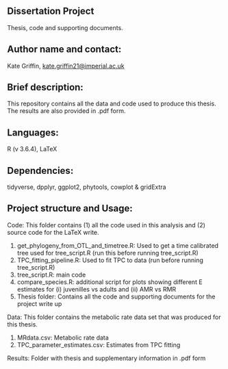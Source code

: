 Dissertation Project
   ---------------------
   Thesis, code and supporting documents.
   
   Author name and contact: 
   -----------------------
   Kate Griffin, kate.griffin21@imperial.ac.uk

   Brief description:
   ------------------
   This repository contains all the data and code used to produce this thesis. The results are also provided in .pdf form.

   Languages: 
   ---------
   R (v 3.6.4), LaTeX
   
   Dependencies:
   -------------
   tidyverse, dpplyr, ggplot2, phytools, cowplot & gridExtra


   Project structure and Usage: 
   ---------------------------
   Code: This folder contains (1) all the code used in this analysis and (2) source code for the LaTeX write.
   
   1. get_phylogeny_from_OTL_and_timetree.R: Used to get a time calibrated tree used for tree_script.R (run this before running tree_script.R)
   2. TPC_fitting_pipeline.R: Used to fit TPC to data (run before running tree_script.R)
   3. tree_script.R: main code
   4. compare_species.R: additional script for plots showing different E estimates for (i) juvenilles vs adults and (ii) AMR vs RMR
   5. Thesis folder: Contains all the code and supporting documents for the project write up 

   
   Data: This folder contains the metabolic rate data set that was produced for this thesis. 
   1. MRdata.csv: Metabolic rate data
   2. TPC_parameter_estimates.csv: Estimates from TPC fitting
   
   Results: Folder with thesis and supplementary information in .pdf form
